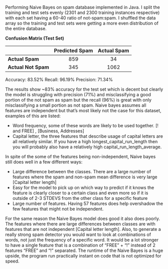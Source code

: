 Performing Naive Bayes on spam database implemented in Java. I split the training and test sets evenly (2301 and 2300 training instances respective) with each set having a 60-40 ratio of not-spam:spam.
I shuffled the data array so the training and test sets were getting a more even distribution of the entire database.

**Confusion Matrix (Test Set)**

|  | Predicted Spam | Actual Spam |
| ---         |      :---:      |       :---:  |
| **Actual Spam**  | 859     | 34    |
| **Actual Not Spam**     | 345       | 1062      |

Accuracy: 83.52%
Recall: 96.19%
Precision: 71.34%

The results show ~83% accuracy for the test set which is decent but clearly the model is
struggling with precision (71%) and misclassifying a good portion of the not spam as spam but
the recall (96%) is great with only misclassifying a small portion as not spam. Naive bayes
assumes all features are independent but that’s most likely not the case for this dataset, examples
of this are listed:

-  Word frequency, some of these words are likely to be used together. [! and FREE] ,
[Business, Addresses]
-  Capital letter, the three features that describe usage of capital letters are all relatively
similar. If you have a high longest_capital_run_length then you will probably also have a
relatively high capital_run_length_average.

In spite of the some of the features being non-independent, Naive bayes still does well in a few
different ways:
- Large difference between the classes. There are a large number of features where the
spam and non-spam mean difference is very large [Capital letter length]
- Easy for the model to pick up on which way to predict if it knows the feature is
clearly closer to a certain class and even more so if it is outside of 2-3 STDEVS
from the other class for a specific feature
- Large number of features. Having 57 features does help overshadow the few features that
might not be independent.

For the same reason the Naive Bayes model does good it also does poorly. The features where
there are large differences between classes are with features that are not independent [Capital
letter length]. Also, to generate a really strong spam detector you would want to look at
combinations of words, not just the frequency of a specific word. It would be a lot stronger to
have a single feature that is a combination of “FREE” + “!” instead of 2 features “FREE” and “!”
separated. The runtime of the Naive Bayes is a huge upside, the program run practically instant
on code that is not optimized for speed. 
